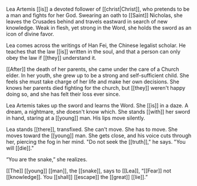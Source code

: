 Lea Artemis [[is]] a devoted follower of [[christ|Christ]], who pretends to be a man and fights for her God. Swearing an oath to [[Saint]] Nicholas, she leaves the Crusades behind and travels eastward in search of new knowledge. Weak in flesh, yet strong in the Word, she holds the sword as an icon of divine favor.

Lea comes across the writings of Han Fei, the Chinese legalist scholar. He teaches that the law [[is]] written in the soul, and that a person can only obey the law if [[they]] understand it. 

[[After]] the death of her parents, she came under the care of a Church elder. In her youth, she grew up to be a strong and self-sufficient child. She feels she must take charge of her life and make her own decisions. She knows her parents died fighting for the church, but [[they]] weren't happy doing so, and she has felt their loss ever since.

Lea Artemis takes up the sword and learns the Word. She [[is]] in a daze. A dream, a nightmare, she doesn't know which. She stands [[with]] her sword in hand, staring at a [[young]] man. His lips move silently.

Lea stands [[there]], transfixed. She can't move. She has to move. She moves toward the [[young]] man. She gets close, and his voice cuts through her, piercing the fog in her mind. "Do not seek the [[truth]]," he says. "You will [[die]]."

“You are the snake,” she realizes.

[[The]] [[young]] [[man]], the [[snake]], says to [[Lea]], “[[Fear]] not [[knowledge]]. You [[shall]] [[escape]] the [[great]] [[lie]].”

















